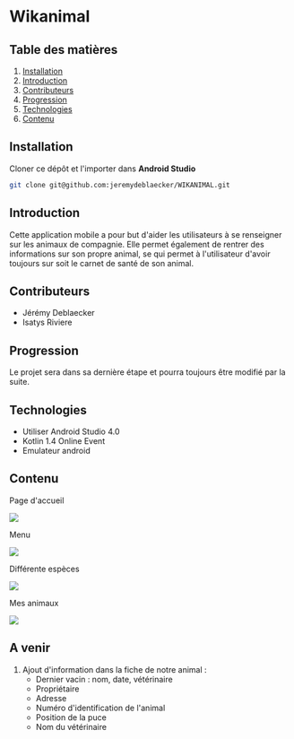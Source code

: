 # Wikanimal

## Table des matières

1. [Installation](#Installation)
2. [Introduction](#Introduction)
3. [Contributeurs](#Contributeurs)
4. [Progression](#Progression)
5. [Technologies](#Technologies)
6. [Contenu](#Contenu)


## Installation
Cloner ce dépôt et l'importer dans  **Android Studio**
```bash
git clone git@github.com:jeremydeblaecker/WIKANIMAL.git
```

## Introduction

Cette application mobile a pour but d'aider les utilisateurs à se renseigner sur les animaux de compagnie.
Elle permet également de rentrer des informations sur son propre animal, se qui permet à l'utilisateur d'avoir
toujours sur soit le carnet de santé de son animal.


## Contributeurs 

* Jérémy Deblaecker 
* Isatys Riviere

## Progression

Le projet sera dans sa dernière étape et pourra toujours être modifié par la suite.

## Technologies

* Utiliser Android Studio 4.0 
* Kotlin 1.4 Online Event
* Emulateur android 

## Contenu
<p>Page d'accueil </p>
<img src="https://github.com/jeremydeblaecker/WIKANIMAL/blob/master/Capture.JPG"/>
<br>
<p>Menu</p>
<img src="https://github.com/jeremydeblaecker/WIKANIMAL/blob/master/Capture1.JPG"/>
<br>
<p>Différente espèces</p>
<img src="https://github.com/jeremydeblaecker/WIKANIMAL/blob/master/Capture2.JPG"/>
<br>
<p>Mes animaux</p>
<img src="https://github.com/jeremydeblaecker/WIKANIMAL/blob/master/Capture3.JPG"/>

## A venir
1. Ajout d'information dans la fiche de notre animal :
    * Dernier vacin : nom, date, vétérinaire
    * Propriétaire
    * Adresse
    * Numéro d'identification de l'animal
    * Position de la puce
    * Nom du vétérinaire
